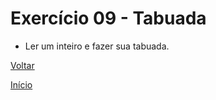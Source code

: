 # Exercício 09 - Tabuada
- Ler um inteiro e fazer sua tabuada.

[Voltar](https://github.com/NandesLima/desafios-python/tree/main/02.%20Tratando%20dados%20e%20fazendo%20contas)

[Início](https://github.com/NandesLima/desafios-python)